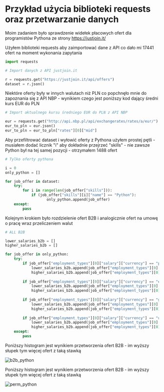 # Przykład użycia biblioteki requests oraz przetwarzanie danych

Moim zadaniem było sprawdzenie widełek płacowych ofert dla programistów Pythona ze strony https://justjoin.it/

Użyłem biblioteki requests aby zaimportować dane z API co dało mi 17441 ofert na moment wykonania zapytania
```py
import requests

# Import danych z API justjoin.it

r = requests.get("https://justjoin.it/api/offers")
dataset = r.json()
```

Niektóre oferty były w innych walutach niż PLN co popchnęło mnie do zapoznania się z API NBP - wynikiem czego jest poniższy kod dający średni kurs EUR do PLN
```py
# Import aktualnego kursu średniego EUR do PLN z API NBP

eur = requests.get("http://api.nbp.pl/api/exchangerates/rates/a/eur/")
eur_to_pln = eur.json()
eur_to_pln = eur_to_pln["rates"][0]["mid"]
```

Aby przefiltrować dataset i wyłowić oferty z Pythona użyłem prostej pętli - musiałem dodać licznik "i" aby dokładnie przejrzeć "skills" - nie zawsze Python był na tej samej pozycji - otrzymałem 1488 ofert

```py
# Tylko oferty pythona

i = 0
only_python = []

for job_offer in dataset:
    try: 
        for i in range(len(job_offer["skills"])):
            if (job_offer["skills"][i]["name"] == "Python"):
                   only_python.append(job_offer)
    except:
        pass
```

Kolejnym krokiem było rozdzielenie ofert B2B i analogicznie ofert na umowę o pracę wraz przeliczeniem walut

```py
# ALL B2B

lower_salaries_b2b = []
higher_salaries_b2b = []

for job_offer in only_python:
    try: 
        if job_offer["employment_types"][0]["salary"]["currency"] == "pln" and job_offer["employment_types"][0]["type"] == "b2b":
            lower_salaries_b2b.append(job_offer["employment_types"][0]["salary"]["from"])
            higher_salaries_b2b.append(job_offer["employment_types"][0]["salary"]["to"])
            
        if job_offer["employment_types"][0]["salary"]["currency"] == "eur" and job_offer["employment_types"][0]["type"] == "b2b":
            lower_salaries_b2b.append(job_offer["employment_types"][0]["salary"]["from"] * eur_to_pln)
            higher_salaries_b2b.append(job_offer["employment_types"][0]["salary"]["to"] * eur_to_pln)
            
        if job_offer["employment_types"][0]["salary"]["currency"] == "gbp" and job_offer["employment_types"][0]["type"] == "b2b":
            lower_salaries_b2b.append(job_offer["employment_types"][0]["salary"]["from"] * gbp_to_pln)
            higher_salaries_b2b.append(job_offer["employment_types"][0]["salary"]["to"] * gbp_to_pln)
            
        if job_offer["employment_types"][0]["salary"]["currency"] == "usd" and job_offer["employment_types"][0]["type"] == "b2b":
            lower_salaries_b2b.append(job_offer["employment_types"][0]["salary"]["from"] * usd_to_pln)
            higher_salaries_b2b.append(job_offer["employment_types"][0]["salary"]["to"] * usd_to_pln)
    except:
        pass
```
Poniższy histogram jest wynikiem przetworzenia ofert B2B - im wyższy słupek tym więcej ofert z taką stawką

![b2b_python](https://user-images.githubusercontent.com/117105005/200649758-cc9f8b20-0645-49c6-b13e-cce8382faf2d.png)

Poniższy histogram jest wynikiem przetworzenia ofert B2B - im wyższy słupek tym więcej ofert z taką stawką

![perm_python](https://user-images.githubusercontent.com/117105005/200649763-fd30e287-9d71-4624-b985-4f4825acf6e2.png)





